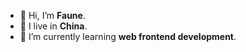 - 👋 Hi, I’m **Faune**.
- 👀 I live in **China**.
- 🌱 I’m currently learning **web frontend development**. 

<!---
FauneChan/FauneChan is a ✨ special ✨ repository because its `README.md` (this file) appears on your GitHub profile.
You can click the Preview link to take a look at your changes.
--->
